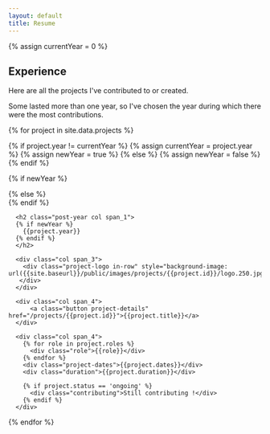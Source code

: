 ```yaml
---
layout: default
title: Resume
---
```


{% assign currentYear = 0 %}

<section class="archive">

<div class="bundle row gutters fadeInDown animated">
<h2>Experience</h2>

<p>
Here are all the projects I've contributed to or created.
</p>
<p>
Some lasted more than one year, so I've chosen the year during which there were the most contributions.
</p>
</div>


{% for project in site.data.projects %}

{% if project.year != currentYear %}
  {% assign currentYear = project.year %}
  {% assign newYear = true %}
{% else %}
  {% assign newYear = false %}
{% endif %}

{% if newYear %}
<div class="bundle row gutters fadeInDown animated">
{% else %}
<div class="bundle-content row gutters fadeInDown animated">
{% endif %}

  <div class="project col span_12">

      <h2 class="post-year col span_1">
      {% if newYear %}
        {{project.year}}
      {% endif %}
      </h2>

      <div class="col span_3">
        <div class="project-logo in-row" style="background-image: url({{site.baseurl}}/public/images/projects/{{project.id}}/logo.250.jpg);">
       </div>
      </div>

      <div class="col span_4">
          <a class="button project-details" href="/projects/{{project.id}}">{{project.title}}</a>
      </div>

      <div class="col span_4">
        {% for role in project.roles %}
          <div class="role">{{role}}</div>
        {% endfor %}
        <div class="project-dates">{{project.dates}}</div>
        <div class="duration">{{project.duration}}</div>

        {% if project.status == 'ongoing' %}
          <div class="contributing">Still contributing !</div>
        {% endif %}
      </div>


  </div>
</div>


{% endfor %}


</section>
